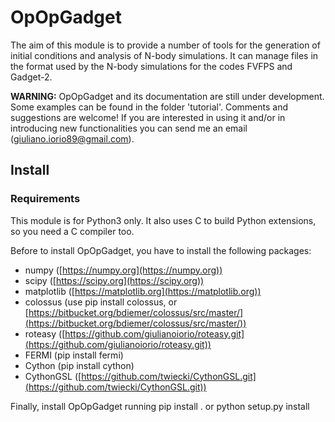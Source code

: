 # OpOpGadget
The aim of this module is to provide a number of tools  for the generation of initial conditions and analysis of N-body simulations. It can manage files in the format used by the N-body simulations for the codes FVFPS  and Gadget-2. 


**WARNING:**  OpOpGadget and its documentation are still under development. Some examples can be found in the folder 'tutorial'.
Comments and suggestions are welcome! If you are interested in using it and/or in introducing new functionalities you can send me an email (giuliano.iorio89@gmail.com).

## Install

### Requirements 
This module is for Python3 only. It also uses C to build Python extensions, so you need  a C compiler too. 

Before to install OpOpGadget, you have to install the following packages:

- numpy ([https://numpy.org](https://numpy.org))
- scipy ([https://scipy.org](https://scipy.org))
- matplotlib ([https://matplotlib.org](https://matplotlib.org))
- colossus (use pip install colossus, or [https://bitbucket.org/bdiemer/colossus/src/master/](https://bitbucket.org/bdiemer/colossus/src/master/))
- roteasy ([https://github.com/giulianoiorio/roteasy.git](https://github.com/giulianoiorio/roteasy.git))
- FERMI (pip install fermi)
- Cython (pip install cython)
- CythonGSL ([https://github.com/twiecki/CythonGSL.git](https://github.com/twiecki/CythonGSL.git))

Finally, install OpOpGadget running pip install . or python setup.py install
